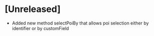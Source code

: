 # [Unreleased]

- Added new method selectPoiBy that allows poi selection either by identifier or by customField